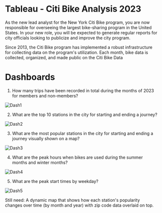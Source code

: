 # Tableau - Citi Bike Analysis 2023

As the new lead analyst for the New York Citi Bike program, you are now responsible for overseeing the largest bike-sharing program in the United States. In your new role, you will be expected to generate regular reports for city officials looking to publicize and improve the city program.

Since 2013, the Citi Bike program has implemented a robust infrastructure for collecting data on the program's utilization. Each month, bike data is collected, organized, and made public on the Citi Bike Data

# Dashboards
1. How many trips have been recorded in total during the months of 2023 for members and non-members?

![Dash1](https://github.com/margoberry17/18-Tableau/assets/136475202/b1c835ea-ec8d-4d45-9e0a-d9d01d2994e0)


2. What are the top 10 stations in the city for starting and ending a journey?

![Dash2](https://github.com/margoberry17/18-Tableau/assets/136475202/091efaf6-8129-47fa-b260-a03d70764c83)


3. What are the most popular stations in the city for starting and ending a journey visually shown on a map?

![Dash3](https://github.com/margoberry17/18-Tableau/assets/136475202/a7a3c1a5-8252-470d-8523-9d7d005ba2a3)


4. What are the peak hours when bikes are used during the summer months and winter months?

![Dash4](https://github.com/margoberry17/18-Tableau/assets/136475202/602f9744-778f-40e3-ba89-750c82bd7e81)

5. What are the peak start times by weekday?

![Dash5](https://github.com/margoberry17/18-Tableau/assets/136475202/74f8bca2-3a26-4cbe-9971-a59ac0c47a92)



Still need:
A dynamic map that shows how each station's popularity changes over time (by month and year) with zip code data overlaid on top.
